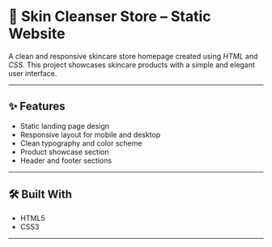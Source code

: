 # 🧴 Skin Cleanser Store – Static Website

A clean and responsive skincare store homepage created using *HTML* and *CSS*. This project showcases skincare products with a simple and elegant user interface.

---

## ✨ Features

- Static landing page design
- Responsive layout for mobile and desktop
- Clean typography and color scheme
- Product showcase section
- Header and footer sections

---

## 🛠 Built With

- HTML5
- CSS3

---
